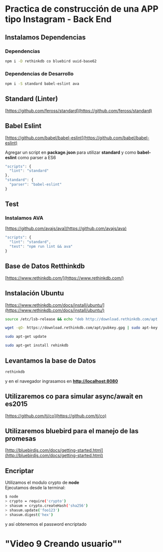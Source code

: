 # Practica de construcción de una APP tipo Instagram - Back End

## Instalamos Dependencias

### Dependencias
```bash
npm i -D rethinkdb co bluebird uuid-base62
```

### Dependencias de Desarrollo
```bash
npm i -S standard babel-eslint ava
```
## Standard (Linter)
[https://github.com/feross/standard](https://github.com/feross/standard)

## Babel Eslint
[https://github.com/babel/babel-eslint](https://github.com/babel/babel-eslint)

Agregar un script en **package.json** para utilizar **standard** y como **babel-eslint** como parser a ES6

```javascript
"scripts": {
  "lint": "standard"
},
"standard": {
  "parser": "babel-eslint"
}
```

## Test
### Instalamos AVA
[https://github.com/avajs/ava](https://github.com/avajs/ava)

```javascript
"scripts": {
  "lint": "standard",
  "test": "npm run lint && ava"
}
```

## Base de Datos Retthinkdb
[https://www.rethinkdb.com/](https://www.rethinkdb.com/)

## Instalación Ubuntu
[https://www.rethinkdb.com/docs/install/ubuntu/](https://www.rethinkdb.com/docs/install/ubuntu/)

```bash
source /etc/lsb-release && echo "deb http://download.rethinkdb.com/apt $DISTRIB_CODENAME main" | sudo tee /etc/apt/sources.list.d/rethinkdb.list
```

```bash
wget -qO- https://download.rethinkdb.com/apt/pubkey.gpg | sudo apt-key add -
```

```bash
sudo apt-get update
```

```bash
sudo apt-get install rehinkdb
```

## Levantamos la base de Datos

```bash
rethinkdb
```

y en el navegador ingrasamos en **[http://localhost:8080](http://localhost:8080)**

## Utilizaremos co para simular async/await en es2015
[https://github.com/tj/co](https://github.com/tj/co)

## Utilizaremos bluebird para el manejo de las promesas
[http://bluebirdjs.com/docs/getting-started.html](http://bluebirdjs.com/docs/getting-started.html)

## Encriptar
Utilizamos el modulo crypto de **node**  
Ejecutamos desde la terminal:  
```bash
$ node
> crypto = require('crypto')
> shasum = crypto.createHash('sha256')
> shasum.update('foo123')
> shasum.digest('hex')
```
y así obtenemos el password encriptado  

# "Video 9 Creando usuario""
